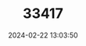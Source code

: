 ---
title: "33417"
category: "Shorea induplicata"
draft: false
date: 2024-02-22 13:03:50
languages:
  Malay: ["Lun Putih"]
---